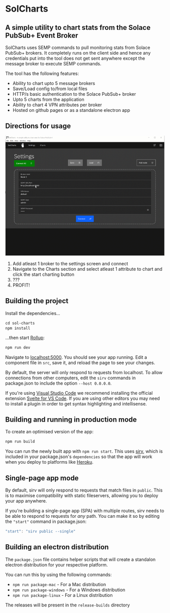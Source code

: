 # SolCharts 
## A simple utility to chart stats from the Solace PubSub+ Event Broker

SolCharts uses SEMP commands to pull monitoring stats from Solace PubSub+ brokers. It completely runs on the client side and hence any credentials put into the tool does not get sent anywhere except the message broker to execute SEMP commands.

The tool has the following features:
* Ability to chart upto 5 message brokers
* Save/Load config to/from local files
* HTTP/s basic authentication to the Solace PubSub+ broker
* Upto 5 charts from the application
* Ability to chart 4 VPN attributes per broker
* Hosted on github pages or as a standalone electron app


## Directions for usage

![Chart Instructions](public/images/sol-chart/sol-chart.gif)

1. Add atleast 1 broker to the settings screen and connect
2. Navigate to the Charts section and select atleast 1 attribute to chart and click the start charting button
3. ???
4. PROFIT!

## Building the project

Install the dependencies...

```
cd sol-charts
npm install
```

...then start [Rollup](https://rollupjs.org):

```bash
npm run dev
```

Navigate to [localhost:5000](http://localhost:5000). You should see your app running. Edit a component file in `src`, save it, and reload the page to see your changes.

By default, the server will only respond to requests from localhost. To allow connections from other computers, edit the `sirv` commands in package.json to include the option `--host 0.0.0.0`.

If you're using [Visual Studio Code](https://code.visualstudio.com/) we recommend installing the official extension [Svelte for VS Code](https://marketplace.visualstudio.com/items?itemName=svelte.svelte-vscode). If you are using other editors you may need to install a plugin in order to get syntax highlighting and intellisense.

## Building and running in production mode

To create an optimised version of the app:

```bash
npm run build
```

You can run the newly built app with `npm run start`. This uses [sirv](https://github.com/lukeed/sirv), which is included in your package.json's `dependencies` so that the app will work when you deploy to platforms like [Heroku](https://heroku.com).


## Single-page app mode

By default, sirv will only respond to requests that match files in `public`. This is to maximise compatibility with static fileservers, allowing you to deploy your app anywhere.

If you're building a single-page app (SPA) with multiple routes, sirv needs to be able to respond to requests for *any* path. You can make it so by editing the `"start"` command in package.json:

```js
"start": "sirv public --single"
```

## Building an electron distribution

The `package.json` file contains helper scripts that will create a standalon electron distribution for your respective platform. 

You can run this by using the following commands:

* `npm run package-mac` - For a Mac distribution 
* `npm run package-windows` - For a Windows distribution 
* `npm run package-linux` - For a Linux distribution

The releases will be present in the `release-builds` directory
